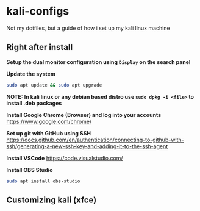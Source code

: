 # kali-configs
Not my dotfiles, but a guide of how i set up my kali linux machine

## Right after install
**Setup the dual monitor configuration using `Display` on the search panel**

**Update the system**

```bash
sudo apt update && sudo apt upgrade
```

**NOTE: In kali linux or any debian based distro use `sudo dpkg -i <file>` to install .deb packages**

**Install Google Chrome (Browser) and log into your accounts** https://www.google.com/chrome/

**Set up git with GitHub using SSH** https://docs.github.com/en/authentication/connecting-to-github-with-ssh/generating-a-new-ssh-key-and-adding-it-to-the-ssh-agent

**Install VSCode** https://code.visualstudio.com/

**Install OBS Studio**

``` bash
sudo apt install obs-studio
```

## Customizing kali (xfce)
